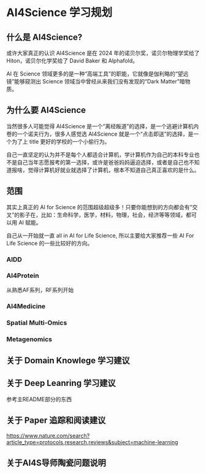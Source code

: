 # AI4Science 学习规划

## 什么是 AI4Science?

或许大家真正的认识 AI4Science 是在 2024 年的诺贝尔奖，诺贝尔物理学奖给了 Hiton，诺贝尔化学奖给了 David Baker 和 Alphafold。

AI 在 Science 领域更多的是一种“高端工具”的职能，它就像是伽利略的“望远镜”能够窥测出 Science 领域当中曾经从来我们没有发现的“Dark Matter"暗物质。

## 为什么要 AI4Science

当然很多人可能觉得 AI4Science 是一个“离经叛道”的选择，是一个逃避计算机内卷的一个诺夫行为，很多人感觉选 AI4Science 就是一个“点击即送”的选择，是一个为了上 title 更好的学校的一个小偷行为。

自己一直坚定的认为并不是每个人都适合计算机，学计算机作为自己的本科专业也不是自己当年志愿报考的第一选择，或许是爸爸妈妈逼迫选择，或者是自己也不知道报啥，觉得计算机好就业就选择了计算机，根本不知道自己真正喜欢的是什么。

## 范围

其实上真正的 AI for Science 的范围超级超级多！只要你能想到的方向都会有“交叉”的影子在，比如：生命科学，医学，材料，物理，社会，经济等等领域，都可以用 AI 赋能。

自己从一开始就一直 all in AI for Life Science, 所以主要给大家推荐一些 AI For Life Science 的一些比较好的方向。

### AIDD

### AI4Protein

从熟悉AF系列，RF系列开始

### AI4Medicine


### Spatial Multi-Omics


### Metagenomics

## 关于 Domain Knowlege 学习建议

## 关于 Deep Leanring 学习建议

参考主README部分的东西

## 关于 Paper 追踪和阅读建议

https://www.nature.com/search?article_type=protocols,research,reviews&subject=machine-learning 

## 关于AI4S导师陶瓷问题说明

